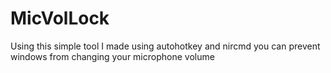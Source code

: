 # MicVolLock
Using this simple tool I made using autohotkey and nircmd you can prevent windows from changing your microphone volume 
